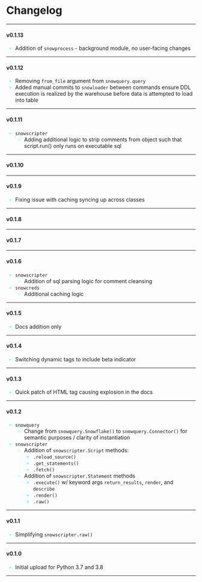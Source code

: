 Changelog
=========

---

#### v0.1.13
- Addition of `snowprocess` - background module, no user-facing changes

---

#### v0.1.12
- Removing `from_file` argument from `snowquery.query`
- Added manual commits to `snowloader` between commands ensure DDL execution is realized by the warehouse 
  before data is attempted to load into table

---

#### v0.1.11
- `snowscripter`
    - Adding additional logic to strip comments from object such that script.run() only runs on executable sql

---

#### v0.1.10

---

#### v0.1.9
- Fixing issue with caching syncing up across classes

---

#### v0.1.8

---

#### v0.1.7

---

#### v0.1.6
- `snowscripter`
    - Addition of sql parsing logic for comment cleansing
- `snowcreds`
    - Additional caching logic

---

#### v0.1.5
- Docs addition only

---

#### v0.1.4
- Switching dynamic tags to include beta indicator

---

#### v0.1.3
- Quick patch of HTML tag causing explosion in the docs

---

#### v0.1.2
- `snowquery`
    - Change from `snowquery.Snowflake()` to `snowquery.Connector()` for semantic purposes / clarity of instantiation
- `snowscripter`
    - Addition of `snowscripter.Script` methods:
        - `.reload_source()`
        - `.get_statements()`
        - `.fetch()`
    - Addition of `snowscripter.Statement` methods
        - `.execute()` w/ keyword args `return_results`, `render`, and `describe`
        - `.render()`
        - `.raw()`

---

#### v0.1.1
- Simplifying `snowscripter.raw()`

---

#### v0.1.0
- Initial upload for Python 3.7 and 3.8

---


<style>
.md-typeset ul {
    list-style-type: circle;
    margin-bottom: -0.15rem;
}
.md-typeset hr {
    border-bottom: .1rem dotted #6a94bf73;
    margin-left: 0.2rem;
    padding-top: 0.3rem;
    padding-bottom: 0.5rem;
    margin-right: 0.2rem;
}
.md-typeset h2 {
    font-weight: 800;
    padding-left: 0.5rem;

}
li::marker {
    color: rgb(138, 255, 255);
}
</style>
